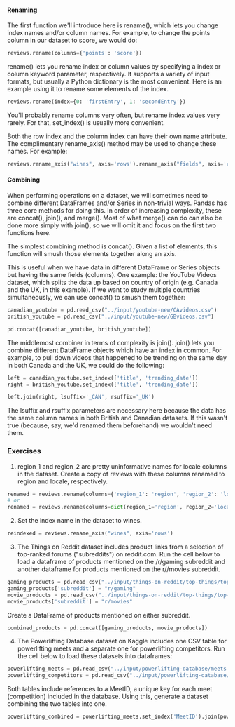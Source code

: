 #### Renaming

The first function we'll introduce here is rename(), which lets you change index names and/or column names. For example, to change the points column in our dataset to score, we would do:

``` python
reviews.rename(columns={'points': 'score'})
```

rename() lets you rename index or column values by specifying a index or column keyword parameter, respectively. It supports a variety of input formats, but usually a Python dictionary is the most convenient. Here is an example using it to rename some elements of the index.

``` python
reviews.rename(index={0: 'firstEntry', 1: 'secondEntry'})
```

You'll probably rename columns very often, but rename index values very rarely. For that, set_index() is usually more convenient.

Both the row index and the column index can have their own name attribute. The complimentary rename_axis() method may be used to change these names. For example:

``` python
reviews.rename_axis("wines", axis='rows').rename_axis("fields", axis='columns')
```

#### Combining

When performing operations on a dataset, we will sometimes need to combine different DataFrames and/or Series in non-trivial ways. Pandas has three core methods for doing this. In order of increasing complexity, these are concat(), join(), and merge(). Most of what merge() can do can also be done more simply with join(), so we will omit it and focus on the first two functions here.

The simplest combining method is concat(). Given a list of elements, this function will smush those elements together along an axis.

This is useful when we have data in different DataFrame or Series objects but having the same fields (columns). One example: the YouTube Videos dataset, which splits the data up based on country of origin (e.g. Canada and the UK, in this example). If we want to study multiple countries simultaneously, we can use concat() to smush them together:

``` python
canadian_youtube = pd.read_csv("../input/youtube-new/CAvideos.csv")
british_youtube = pd.read_csv("../input/youtube-new/GBvideos.csv")

pd.concat([canadian_youtube, british_youtube])
```

The middlemost combiner in terms of complexity is join(). join() lets you combine different DataFrame objects which have an index in common. For example, to pull down videos that happened to be trending on the same day in both Canada and the UK, we could do the following:

``` python
left = canadian_youtube.set_index(['title', 'trending_date'])
right = british_youtube.set_index(['title', 'trending_date'])

left.join(right, lsuffix='_CAN', rsuffix='_UK')
```

The lsuffix and rsuffix parameters are necessary here because the data has the same column names in both British and Canadian datasets. If this wasn't true (because, say, we'd renamed them beforehand) we wouldn't need them.

### Exercises

1. region_1 and region_2 are pretty uninformative names for locale columns in the dataset. Create a copy of reviews with these columns renamed to region and locale, respectively.

``` python
renamed = reviews.rename(columns={'region_1': 'region', 'region_2': 'locale'})
# or
renamed = reviews.rename(columns=dict(region_1='region', region_2='locale'))
```

2. Set the index name in the dataset to wines.

``` python
reindexed = reviews.rename_axis("wines", axis='rows')
```

3. The Things on Reddit dataset includes product links from a selection of top-ranked forums ("subreddits") on reddit.com. Run the cell below to load a dataframe of products mentioned on the /r/gaming subreddit and another dataframe for products mentioned on the r//movies subreddit.

``` python
gaming_products = pd.read_csv("../input/things-on-reddit/top-things/top-things/reddits/g/gaming.csv")
gaming_products['subreddit'] = "r/gaming"
movie_products = pd.read_csv("../input/things-on-reddit/top-things/top-things/reddits/m/movies.csv")
movie_products['subreddit'] = "r/movies"
```

Create a DataFrame of products mentioned on either subreddit.

``` python
combined_products = pd.concat([gaming_products, movie_products])
```

4. The Powerlifting Database dataset on Kaggle includes one CSV table for powerlifting meets and a separate one for powerlifting competitors. Run the cell below to load these datasets into dataframes:

``` python
powerlifting_meets = pd.read_csv("../input/powerlifting-database/meets.csv")
powerlifting_competitors = pd.read_csv("../input/powerlifting-database/openpowerlifting.csv")
```

Both tables include references to a MeetID, a unique key for each meet (competition) included in the database. Using this, generate a dataset combining the two tables into one.

``` python
powerlifting_combined = powerlifting_meets.set_index('MeetID').join(powerlifting_competitors.set_index('MeetID'))
```